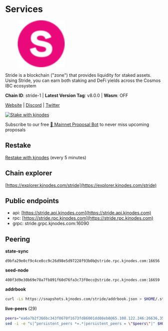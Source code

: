# Services

<figure><img src="https://raw.githubusercontent.com/kj89/cosmos-images/main/logos/stride.png" width="150" alt=""><figcaption></figcaption></figure>

Stride is a blockchain ("zone") that provides liquidity for staked assets.  Using Stride, you can earn both staking and DeFi yields across the Cosmos IBC ecosystem

**Chain ID**: stride-1 | **Latest Version Tag**: v8.0.0 | **Wasm**: OFF

[Website](https://stride.zone) | [Discord](https://discord.gg/mzQZ8dAE7u) | [Twitter](https://twitter.com/stride_zone)

[![Stake with kjnodes](https://i.ibb.co/cr44Q8j/button-stake-with-kjnodes.png)](https://restake.app/stride/stridevaloper1j8gkhtllnp252l6g6zwzea30e7pvzqttr9768n)

Subscribe to our free [🤖 Mainnet Proposal Bot](https://t.me/kjnodes_proposal_bot) to never miss upcoming proposals

## Restake

[Restake with kjnodes](https://restake.app/stride/stridevaloper1j8gkhtllnp252l6g6zwzea30e7pvzqttr9768n) (every 5 minutes)
## Chain explorer
[https://explorer.kjnodes.com/stride](https://explorer.kjnodes.com/stride)

## Public endpoints

* api: [https://stride.api.kjnodes.com](https://stride.api.kjnodes.com)
* rpc: [https://stride.rpc.kjnodes.com](https://stride.rpc.kjnodes.com)
* grpc: stride.grpc.kjnodes.com:16090

## Peering

**state-sync**

```text
d9bfa29e0cf9c4ce0cc9c26d98e5d97228f93b0b@stride.rpc.kjnodes.com:16656
```

**seed-node**

```text
400f3d9e30b69e78a7fb891f60d76fa3c73f0ecc@stride.rpc.kjnodes.com:16659
```

**addrbook**
```bash
curl -Ls https://snapshots.kjnodes.com/stride/addrbook.json > $HOME/.stride/config/addrbook.json
```

**live-peers** (29)
```bash
peers="ea6a7b2f366bc343f0670f1673fd86001dd08eb0@65.108.122.246:26636,3505b1ece40f94cab8f80cfe31f5106c028ccd05@185.193.17.40:12256,ebc272824924ea1a27ea3183dd0b9ba713494f83@185.16.39.158:26886,18704d8ffb35d412adb3fb8eea62c894cf175e75@86.48.26.130:26656,66807a69e4920359a7c064856edd1439a656e517@65.108.234.159:56656,450d000d0d5c010cb2e7c45b72e6cda08a22fd04@35.193.66.50:26656,ed857708c330334e1e62751470d6ecddf0397459@65.109.69.59:12256,f5732d5a406bdbbf08acad017c0993c0aa8ebe70@34.145.16.183:26656,9ed4a1c80960ae933551283eb8aef52468f6cfc7@65.109.106.169:26656,80b468e37cae35b2e5769e1f1b28d2e27d69f998@174.83.6.129:26656,a7d96dc929824613315dcc1c90fee119f28cc51f@164.152.160.155:26656,1483ddbd1ba369c01d5496877314ed1b09bd9cc3@65.21.189.221:12256,d9bfa29e0cf9c4ce0cc9c26d98e5d97228f93b0b@65.109.88.38:16656,bdc2baaf2d18152c38340d368249ac866daf3e3d@198.244.178.213:26656,3023b940ec9a39661c95877cec99e17416dc2a17@51.89.6.150:21656,f8e2f80a8c58e6f53cc4940f5f1eac55c9067480@35.213.184.121:26656,9731c3365c772b3bc4580de5708a33f22c6174ec@208.102.87.76:26656,54672e848a31d2e7aeda35b8f2c320ad508c5550@128.199.141.132:26656,44e797771bff124693e63a8ec331d42873cf2ae2@95.217.202.49:35656,d36ac7580cc8907a00b0add8c3b047caea6df4ed@107.155.67.202:26636,cc35475fe1f7c345af0ea8a692f3b4b41c8f12a2@116.202.36.240:10156,cd680cc992983e5c8244b5529034a2e362e7a6d3@93.159.134.157:26656,8e4e1f1e087c76c71c64e477e95495833da82aa2@135.181.173.139:26656,97e4468ac589eac505a800411c635b14511a61bb@144.76.239.27:26656,07b0db05f1f252b2925cb779a7c7146244b34901@65.108.98.235:43856,6831d67983cf5ebcb44da01737ccd6ccbd15c08e@193.70.47.90:12256,754b74f0a4208fcb80945a02c3a2826f7be4e763@144.91.102.95:26656,a1f479dc2e3322c6547a39c6c7eef5a191def57f@34.66.206.221:26656,8fff37214fb0ef622f1c09dccb22d6321e004c3e@109.123.242.163:50056"
sed -i -e "s|^persistent_peers *=.*|persistent_peers = \"$peers\"|" $HOME/.stride/config/config.toml
```
